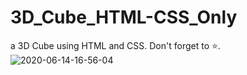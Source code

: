 # 3D_Cube_HTML-CSS_Only
a 3D Cube using HTML and CSS. Don't forget to ⭐.
![2020-06-14-16-56-04](https://user-images.githubusercontent.com/54212105/84595322-8f6e9c00-ae57-11ea-8383-76e44cdc3648.gif)
